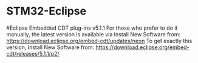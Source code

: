 # STM32-Eclipse
#Eclipse Embedded CDT plug-ins v5.1.1
  For those who prefer to do it manually, the latest version is available via Install New Software from: https://download.eclipse.org/embed-cdt/updates/neon
  To get exactly this version, Install New Software from: https://download.eclipse.org/embed-cdt/releases/5.1.1/p2/
